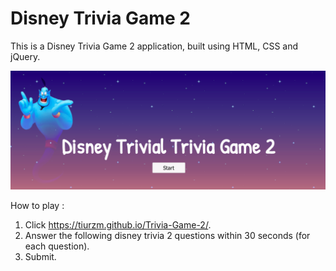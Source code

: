# Disney Trivia Game 2

This is a Disney Trivia Game 2 application, built using HTML, CSS and jQuery.

![Home Page](./assets/images/rd.png)

How to play :

1. Click https://tiurzm.github.io/Trivia-Game-2/.
2. Answer the following disney trivia 2 questions within 30 seconds (for each question).
3. Submit. 
